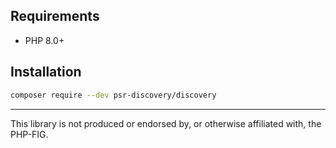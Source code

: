 ## Requirements

-   PHP 8.0+

## Installation

```bash
composer require --dev psr-discovery/discovery
```

---

This library is not produced or endorsed by, or otherwise affiliated with, the PHP-FIG.
